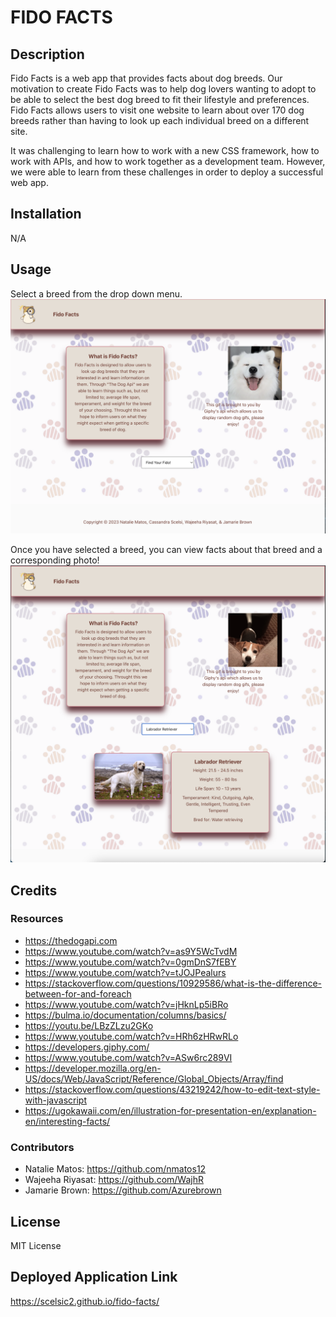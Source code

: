 # FIDO FACTS
 
## Description
Fido Facts is a web app that provides facts about dog breeds.  Our motivation to create Fido Facts was to help dog lovers wanting to adopt to be able to select the best dog breed to fit their lifestyle and preferences.  Fido Facts allows users to visit one website to learn about over 170 dog breeds rather than having to look up each individual breed on a different site.

It was challenging to learn how to work with a new CSS framework, how to work with APIs, and how to work together as a development team.  However, we were able to learn from these challenges in order to deploy a successful web app.
  
## Installation
N/A

## Usage
Select a breed from the drop down menu.
![screenshot of page upon load with an introduction to the page and a random dog gif](./assets/images/screenshot1.png)

Once you have selected a breed, you can view facts about that breed and a corresponding photo!
![screenshot with facts and a photo about a labrador retriever](./assets/images/screenshot2.png)

## Credits

### Resources
- https://thedogapi.com
- https://www.youtube.com/watch?v=as9Y5WcTvdM
- https://www.youtube.com/watch?v=0gmDnS7fEBY
- https://www.youtube.com/watch?v=tJOJPealurs
- https://stackoverflow.com/questions/10929586/what-is-the-difference-between-for-and-foreach
- https://www.youtube.com/watch?v=jHknLp5iBRo
- https://bulma.io/documentation/columns/basics/
- https://youtu.be/LBzZLzu2GKo
- https://www.youtube.com/watch?v=HRh6zHRwRLo
- https://developers.giphy.com/
- https://www.youtube.com/watch?v=ASw6rc289VI
- https://developer.mozilla.org/en-US/docs/Web/JavaScript/Reference/Global_Objects/Array/find 
- https://stackoverflow.com/questions/43219242/how-to-edit-text-style-with-javascript 
- https://ugokawaii.com/en/illustration-for-presentation-en/explanation-en/interesting-facts/

### Contributors
- Natalie Matos: https://github.com/nmatos12
- Wajeeha Riyasat: https://github.com/WajhR
- Jamarie Brown: https://github.com/Azurebrown


## License
MIT License

## Deployed Application Link
https://scelsic2.github.io/fido-facts/
